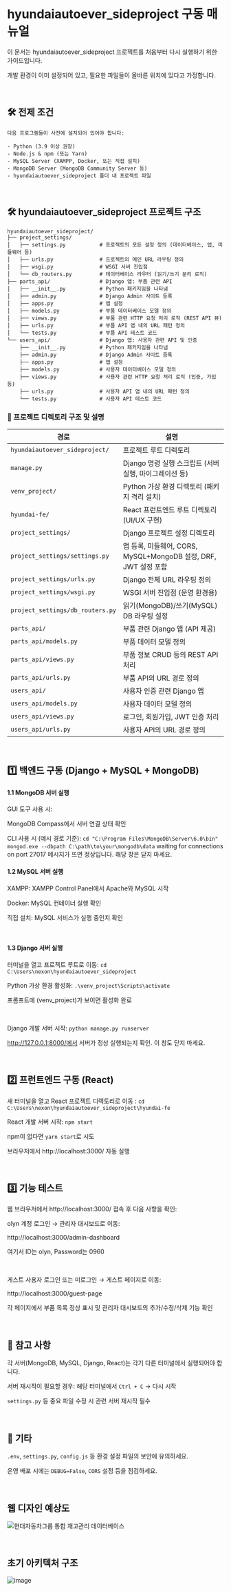 
# hyundaiautoever_sideproject 구동 매뉴얼
이 문서는 hyundaiautoever_sideproject 프로젝트를 처음부터 다시 실행하기 위한 가이드입니다.

개발 환경이 이미 설정되어 있고, 필요한 파일들이 올바른 위치에 있다고 가정합니다.

<br>

## 🛠 전제 조건
```
다음 프로그램들이 사전에 설치되어 있어야 합니다:

- Python (3.9 이상 권장)
- Node.js & npm (또는 Yarn)
- MySQL Server (XAMPP, Docker, 또는 직접 설치)
- MongoDB Server (MongoDB Community Server 등)
- hyundaiautoever_sideproject 폴더 내 프로젝트 파일
```
<br>

## 🛠 hyundaiautoever_sideproject 프로젝트 구조
```
hyundaiautoever_sideproject/
├── project_settings/
│   ├── settings.py           # 프로젝트의 모든 설정 정의 (데이터베이스, 앱, 미들웨어 등)
│   ├── urls.py               # 프로젝트의 메인 URL 라우팅 정의
│   ├── wsgi.py               # WSGI 서버 진입점
│   └── db_routers.py         # 데이터베이스 라우터 (읽기/쓰기 분리 로직)
├── parts_api/                # Django 앱: 부품 관련 API
│   ├── __init__.py           # Python 패키지임을 나타냄
│   ├── admin.py              # Django Admin 사이트 등록
│   ├── apps.py               # 앱 설정
│   ├── models.py             # 부품 데이터베이스 모델 정의
│   ├── views.py              # 부품 관련 HTTP 요청 처리 로직 (REST API 뷰)
│   ├── urls.py               # 부품 API 앱 내의 URL 패턴 정의
│   └── tests.py              # 부품 API 테스트 코드
└── users_api/                # Django 앱: 사용자 관련 API 및 인증
    ├── __init__.py           # Python 패키지임을 나타냄
    ├── admin.py              # Django Admin 사이트 등록
    ├── apps.py               # 앱 설정
    ├── models.py             # 사용자 데이터베이스 모델 정의
    ├── views.py              # 사용자 관련 HTTP 요청 처리 로직 (인증, 가입 등)
    ├── urls.py               # 사용자 API 앱 내의 URL 패턴 정의
    └── tests.py              # 사용자 API 테스트 코드
 ```
### 📁 프로젝트 디렉토리 구조 및 설명
| 경로                               | 설명                                                 |
| -------------------------------- | -------------------------------------------------- |
| `hyundaiautoever_sideproject/`   | 프로젝트 루트 디렉토리                                       |
| `manage.py`                      | Django 명령 실행 스크립트 (서버 실행, 마이그레이션 등)                |
| `venv_project/`                  | Python 가상 환경 디렉토리 (패키지 격리 설치)                      |
| `hyundai-fe/`                    | React 프런트엔드 루트 디렉토리 (UI/UX 구현)                     |
| `project_settings/`              | Django 프로젝트 설정 디렉토리                                |
| `project_settings/settings.py`   | 앱 등록, 미들웨어, CORS, MySQL+MongoDB 설정, DRF, JWT 설정 포함 |
| `project_settings/urls.py`       | Django 전체 URL 라우팅 정의                               |
| `project_settings/wsgi.py`       | WSGI 서버 진입점 (운영 환경용)                               |
| `project_settings/db_routers.py` | 읽기(MongoDB)/쓰기(MySQL) DB 라우팅 설정                    |
| `parts_api/`                     | 부품 관련 Django 앱 (API 제공)                            |
| `parts_api/models.py`            | 부품 데이터 모델 정의                                       |
| `parts_api/views.py`             | 부품 정보 CRUD 등의 REST API 처리                          |
| `parts_api/urls.py`              | 부품 API의 URL 경로 정의                                  |
| `users_api/`                     | 사용자 인증 관련 Django 앱                                 |
| `users_api/models.py`            | 사용자 데이터 모델 정의                                      |
| `users_api/views.py`             | 로그인, 회원가입, JWT 인증 처리                               |
| `users_api/urls.py`              | 사용자 API의 URL 경로 정의                                 |

<br>

## 1️⃣ 백엔드 구동 (Django + MySQL + MongoDB)
#### 1.1 MongoDB 서버 실행

GUI 도구 사용 시:

MongoDB Compass에서 서버 연결 상태 확인


CLI 사용 시 (예시 경로 기준):
``cd "C:\Program Files\MongoDB\Server\6.0\bin"``
``mongod.exe --dbpath C:\path\to\your\mongodb\data``
waiting for connections on port 27017 메시지가 뜨면 정상입니다. 해당 창은 닫지 마세요.


#### 1.2 MySQL 서버 실행
XAMPP: XAMPP Control Panel에서 Apache와 MySQL 시작

Docker: MySQL 컨테이너 실행 확인

직접 설치: MySQL 서비스가 실행 중인지 확인

<br>

#### 1.3 Django 서버 실행
터미널을 열고 프로젝트 루트로 이동: ``cd C:\Users\nexon\hyundaiautoever_sideproject``

Python 가상 환경 활성화: ``.\venv_project\Scripts\activate``

프롬프트에 (venv_project)가 보이면 활성화 완료

<br>

Django 개발 서버 시작: ``python manage.py runserver``

http://127.0.0.1:8000/에서 서버가 정상 실행되는지 확인. 이 창도 닫지 마세요.

<br>

## 2️⃣ 프런트엔드 구동 (React)
새 터미널을 열고 React 프로젝트 디렉토리로 이동 : ``cd C:\Users\nexon\hyundaiautoever_sideproject\hyundai-fe``

React 개발 서버 시작: ``npm start``

npm이 없다면 ``yarn start``로 시도

브라우저에서 http://localhost:3000/ 자동 실행

<br>

## 3️⃣ 기능 테스트
웹 브라우저에서 http://localhost:3000/ 접속 후 다음 사항을 확인:

olyn 계정 로그인 → 관리자 대시보드로 이동:

http://localhost:3000/admin-dashboard

여기서 ID는 olyn, Password는 0960

<br>

게스트 사용자 로그인 또는 미로그인 → 게스트 페이지로 이동:

http://localhost:3000/guest-page

각 페이지에서 부품 목록 정상 표시 및 관리자 대시보드의 추가/수정/삭제 기능 확인

<br>

## 🔁 참고 사항
각 서버(MongoDB, MySQL, Django, React)는 각기 다른 터미널에서 실행되어야 합니다.

서버 재시작이 필요할 경우: 해당 터미널에서 ``Ctrl + C`` → 다시 시작

``settings.py`` 등 중요 파일 수정 시 관련 서버 재시작 필수

<br>

## 📌 기타
``.env``, ``settings.py``, ``config.js`` 등 환경 설정 파일의 보안에 유의하세요.

운영 배포 시에는 ``DEBUG=False``, ``CORS`` 설정 등을 점검하세요.


<br>

## 웹 디자인 예상도

![현대자동차그룹 통합 재고관리 데이터베이스](https://github.com/user-attachments/assets/314a8b02-30db-4d3f-9322-26e162ca7bd3)

<br>

## 초기 아키텍처 구조

![image](https://github.com/user-attachments/assets/afa2992b-92e5-4dea-84b7-0a9a2784b585)
